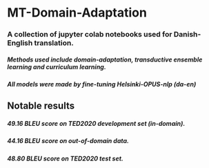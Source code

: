 # MT-Domain-Adaptation

### A collection of jupyter colab notebooks used for Danish-English translation.
##### Methods used include domain-adaptation, transductive ensemble learning and curriculum learning. 
##### All models were made by fine-tuning Helsinki-OPUS-nlp (da-en)




## Notable results

##### 49.16 BLEU score on TED2020 development set (in-domain).
##### 44.16 BLEU score on out-of-domain data.
##### 48.80 BLEU score on TED2020 test set.

